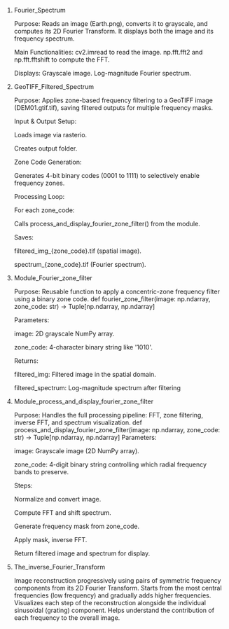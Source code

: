 1. Fourier_Spectrum

   Purpose:
   Reads an image (Earth.png), converts it to grayscale, and computes its 2D Fourier Transform. It displays both the image and its frequency spectrum.

   Main Functionalities:
      cv2.imread to read the image.
      np.fft.fft2 and np.fft.fftshift to compute the FFT.

   Displays:
      Grayscale image.
      Log-magnitude Fourier spectrum.

2. GeoTIFF_Filtered_Spectrum
    
    Purpose:
      Applies zone-based frequency filtering to a GeoTIFF image (DEM01.gtif.tif), saving filtered outputs for multiple frequency masks.

   Input & Output Setup:

      Loads image via rasterio.

   Creates output folder.

      Zone Code Generation:

      Generates 4-bit binary codes (0001 to 1111) to selectively enable frequency zones.

      Processing Loop:

      For each zone_code:

      Calls process_and_display_fourier_zone_filter() from the module.

   Saves:

      filtered_img_{zone_code}.tif (spatial image).

      spectrum_{zone_code}.tif (Fourier spectrum).
   
 3. Module_Fourier_zone_filter
    
    Purpose:
      Reusable function to apply a concentric-zone frequency filter using a binary zone code.
      def fourier_zone_filter(image: np.ndarray, zone_code: str) -> Tuple[np.ndarray, np.ndarray]
    
    Parameters:

      image: 2D grayscale NumPy array.

      zone_code: 4-character binary string like '1010'.
    
    Returns:

      filtered_img: Filtered image in the spatial domain.

      filtered_spectrum: Log-magnitude spectrum after filtering
   
4. Module_process_and_display_fourier_zone_filter

   Purpose:
      Handles the full processing pipeline: FFT, zone filtering, inverse FFT, and spectrum visualization.
      def process_and_display_fourier_zone_filter(image: np.ndarray, zone_code: str) -> Tuple[np.ndarray, np.ndarray]
     Parameters:

      image: Grayscale image (2D NumPy array).

      zone_code: 4-digit binary string controlling which radial frequency bands to preserve.

   Steps:

      Normalize and convert image.
   
      Compute FFT and shift spectrum.

      Generate frequency mask from zone_code.

      Apply mask, inverse FFT.

      Return filtered image and spectrum for display.

   
  6. The_inverse_Fourier_Transform

      Image reconstruction progressively using pairs of symmetric frequency components from its 2D Fourier Transform.
      Starts from the most central frequencies (low frequency) and gradually adds higher frequencies.
      Visualizes each step of the reconstruction alongside the individual sinusoidal (grating) component.
      Helps understand the contribution of each frequency to the overall image.
